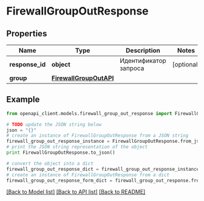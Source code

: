 # FirewallGroupOutResponse


## Properties
Name | Type | Description | Notes
------------ | ------------- | ------------- | -------------
**response_id** | **object** | Идентификатор запроса | [optional] 
**group** | [**FirewallGroupOutAPI**](FirewallGroupOutAPI.md) |  | 

## Example

```python
from openapi_client.models.firewall_group_out_response import FirewallGroupOutResponse

# TODO update the JSON string below
json = "{}"
# create an instance of FirewallGroupOutResponse from a JSON string
firewall_group_out_response_instance = FirewallGroupOutResponse.from_json(json)
# print the JSON string representation of the object
print FirewallGroupOutResponse.to_json()

# convert the object into a dict
firewall_group_out_response_dict = firewall_group_out_response_instance.to_dict()
# create an instance of FirewallGroupOutResponse from a dict
firewall_group_out_response_form_dict = firewall_group_out_response.from_dict(firewall_group_out_response_dict)
```
[[Back to Model list]](../README.md#documentation-for-models) [[Back to API list]](../README.md#documentation-for-api-endpoints) [[Back to README]](../README.md)


